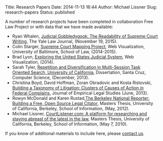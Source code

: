 Title: Research Papers
Date: 2014-11-13 16:44
Author: Michael Lissner
Slug: research-papers
Status: published

A number of research projects have been completed in collaboration Free
Law Project or with data that we have made available:

 - Ryan Whalen, [Judicial Gobbledygook: The Readability of Supreme Court Writing](http://www.yalelawjournal.org/forum/judicial-gobbledygook), The Yale Law Journal, (November 19, 2015).
 -   Colin Starger, [Supreme Court Mapping Project](http://law.ubalt.edu/faculty/scotus-mapping/index.cfm), Web Visualization, University of Baltimore, School of Law, (2014-2015).
 - Brad Lyon, [Exploring the United States Judicial System](https://d57dd304fefca1aa423fea1b4dc59f23c06dd95e.googledrive.com/host/0B2GQktu-wcTiWm82NGt5MTZreHM/), Web Visualization, (2014).
 - Sarah Tyler, [Repetition and Diversification in Multi-Session Task Oriented Search, University of California](https://github.com/freelawproject/related-literature/raw/master/CourtListener%20Studies/Sarah%20Tyler/sarah_tyler_dissertation.pdf), Dissertation, Santa Cruz, Computer Science, (December, 2013).
 -  Christina Boyd, David Hoffman, Zoran Obradovic and Kosta Ristovski, [Building a Taxonomy of Litigation: Clusters of Causes of Action in Federal Complains]({static}/pdf/boyd-jels-taxonomy.pdf), Journal of Empirical Legal Studies (June, 2013).
 - Rowyn McDonald and Karen Rustad,[The Berkeley National Reporter: Building a Free, Open Source Legal Citator](https://www.ischool.berkeley.edu/files/student_projects/mcdonald_rustad_report.pdf), Masters Thesis, University of California, Berkeley, School of Information, (May, 2012).
 - Michael Lissner, [CourtListener.com: A platform for researching and staying abreast of the latest in the law](https://www.ischool.berkeley.edu/files/student_projects/Final_Report_Michael_Lissner_2010-05-07_2.pdf), Masters Thesis, University of California, Berkeley, School of Information, (May 7, 2010).

If you know of additional materials to include here, please [contact
us]({filename}/pages/contact.md).

